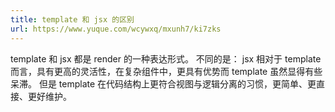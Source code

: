 ```yaml
---
title: template 和 jsx 的区别
url: https://www.yuque.com/wcywxq/mxunh7/ki7zks
---
```


template 和 jsx 都是 render 的一种表达形式。
不同的是：
jsx 相对于 template 而言，具有更高的灵活性，在复杂组件中，更具有优势而 template 虽然显得有些呆滞。
但是 template 在代码结构上更符合视图与逻辑分离的习惯，更简单、更直接、更好维护。
